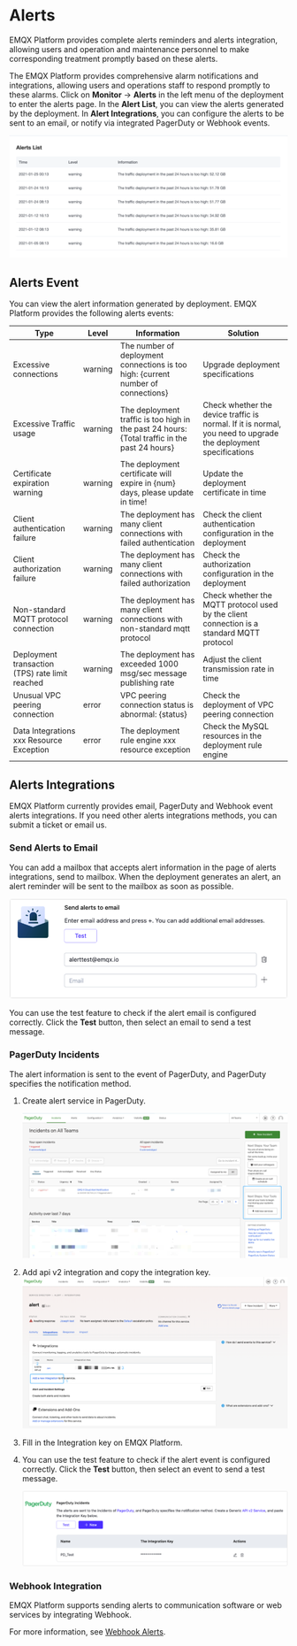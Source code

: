# Alerts

EMQX Platform provides complete alerts reminders and alerts integration, allowing users and operation and maintenance personnel to make corresponding treatment promptly based on these alerts. 

The EMQX Platform provides comprehensive alarm notifications and integrations, allowing users and operations staff to respond promptly to these alarms. Click on **Monitor** -> **Alerts** in the left menu of the deployment to enter the alerts page. In the **Alert List**, you can view the alerts generated by the deployment. In **Alert Integrations**, you can configure the alerts to be sent to an email, or notify via integrated PagerDuty or Webhook events.

![email_alert](./_assets/alert.png)

## Alerts Event

You can view the alert information generated by deployment. EMQX Platform provides the following alerts events:

| Type                                            | Level   | Information                                                  | Solution                                                     |
| ----------------------------------------------- | ------- | ------------------------------------------------------------ | ------------------------------------------------------------ |
| Excessive connections                           | warning | The number of deployment connections is too high: {current number of connections} | Upgrade deployment specifications                            |
| Excessive Traffic usage                         | warning | The deployment traffic is too high in the past 24 hours: {Total traffic in the past 24 hours} | Check whether the device traffic is normal. If it is normal, you need to upgrade the deployment specifications |
| Certificate expiration warning                  | warning | The deployment certificate will expire in {num} days, please update in time! | Update the deployment certificate in time                    |
| Client authentication failure                   | warning | The deployment has many client connections with failed authentication | Check the client authentication configuration in the deployment |
| Client authorization failure                    | warning | The deployment has many client connections with failed authorization | Check the authorization configuration in the deployment      |
| Non-standard MQTT protocol connection           | warning | The deployment has many client connections with non-standard mqtt protocol | Check whether the MQTT protocol used by the client connection is a standard MQTT protocol |
| Deployment transaction (TPS) rate limit reached | warning | The deployment has exceeded 1000 msg/sec message publishing rate | Adjust the client transmission rate in time                  |
| Unusual VPC peering connection                  | error   | VPC peering connection status is abnormal: {status}          | Check the deployment of VPC peering connection               |
| Data Integrations xxx Resource Exception        | error   | The deployment rule engine xxx resource exception            | Check the MySQL resources in the deployment rule engine      |

## Alerts Integrations

EMQX Platform currently provides email, PagerDuty and Webhook event alerts integrations. If you need other alerts integrations methods, you can submit a ticket or email us.

### Send Alerts to Email

You can add a mailbox that accepts alert information in the page of alerts integrations, send to mailbox. When the deployment generates an alert, an alert reminder will be sent to the mailbox as soon as possible.

![email_alert](./_assets/email_alert.png)

You can use the test feature to check if the alert email is configured correctly. Click the **Test** button, then select an email to send a test message.

### PagerDuty Incidents

The alert information is sent to the event of PagerDuty, and PagerDuty specifies the notification method.

1. Create alert service in PagerDuty.

    ![pagerduty_service](./_assets/pagerduty_service.png)

2. Add api v2 integration and copy the integration key.
    ![pagerduty_service](./_assets/pagerduty_integrations_api.png)

3. Fill in the Integration key on EMQX Platform. 

4. You can use the test feature to check if the alert event is configured correctly. Click the **Test** button, then select an event to send a test message.

   ![pagerduty_alerts](./_assets/pagerduty_alerts.png)

### Webhook Integration

EMQX Platform supports sending alerts to communication software or web services by integrating Webhook.

For more information, see [Webhook Alerts](./alerts_webhook.md).

